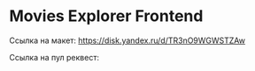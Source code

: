 # Movies Explorer Frontend

Ccылка на макет: https://disk.yandex.ru/d/TR3nO9WGWSTZAw

Ссылка на пул реквест:
